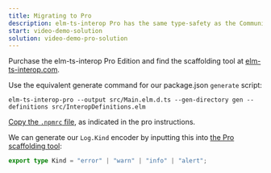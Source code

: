 ```yaml
---
title: Migrating to Pro
description: elm-ts-interop Pro has the same type-safety as the Community Edition, but with some added convenience.
start: video-demo-solution
solution: video-demo-pro-solution
---
```


Purchase the elm-ts-interop Pro Edition and find the scaffolding tool at [elm-ts-interop.com](https://elm-ts-interop.com/).

Use the equivalent generate command for our package.json `generate` script:

```shell
elm-ts-interop-pro --output src/Main.elm.d.ts --gen-directory gen --definitions src/InteropDefinitions.elm
```

[Copy the `.npmrc` file](https://github.com/dillonkearns/elm-ts-interop-starter/tree/pro), as indicated in the pro instructions.

We can generate our `Log.Kind` encoder by inputting this into [the Pro scaffolding tool](https://elm-ts-interop.com/ts-to-elm/):

```typescript
export type Kind = "error" | "warn" | "info" | "alert";
```
